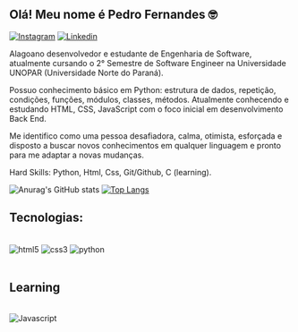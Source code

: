 ## Olá! Meu nome é Pedro Fernandes 🤓

[![Instagram](	https://img.shields.io/badge/Instagram-E4405F?style=for-the-badge&logo=instagram&logoColor=white)](https://www.instagram.com/pedro.codez/)
[![Linkedin](	https://img.shields.io/badge/LinkedIn-0077B5?style=for-the-badge&logo=linkedin&logoColor=white)](https://www.linkedin.com/in/pedro-fernandess/)

Alagoano desenvolvedor e estudante de Engenharia de Software, atualmente cursando o 2° Semestre de Software Engineer na Universidade UNOPAR (Universidade Norte do Paraná). 

Possuo conhecimento básico em Python: estrutura de dados, repetição, condições, funções, módulos, classes, métodos. Atualmente conhecendo e estudando HTML, CSS, JavaScript com o foco inicial em desenvolvimento Back End.

Me identifico como uma pessoa desafiadora, calma, otimista, esforçada e disposto a buscar novos conhecimentos em qualquer linguagem e pronto para me adaptar a novas mudanças.

Hard Skills: Python, Html, Css, Git/Github, C (learning).

![Anurag's GitHub stats](https://github-readme-stats.vercel.app/api?username=pedrofernandesz&show_icons=true&theme=dracula)
[![Top Langs](https://github-readme-stats.vercel.app/api/top-langs/?username=anuraghazra&layout=compact)](https://github.com/anuraghazra/github-readme-stats)

## Tecnologias:

<div style="display: inline_block"><br/>

<img align="center" alt="html5" src="https://img.shields.io/badge/HTML5-E34F26?style=for-the-badge&logo=html5&logoColor=white"/>
<img align="center" alt="css3" src="https://img.shields.io/badge/CSS-239120?&style=for-the-badge&logo=css3&logoColor=white"/>
<img align="center" alt="python" src="https://img.shields.io/badge/Python-3776AB?style=for-the-badge&logo=python&logoColor=white"/>

</div>

<br/>

## Learning

<div style="display: inline_block"><br/>

<img align="center" alt="Javascript" src="https://img.shields.io/badge/JavaScript-F7DF1E?style=for-the-badge&logo=javascript&logoColor=black"/>

</div>
